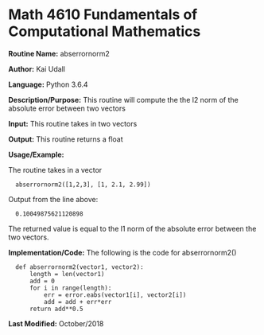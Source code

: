 # Math 4610 Fundamentals of Computational Mathematics

**Routine Name:**           abserrornorm2

**Author:** Kai Udall

**Language:** Python 3.6.4

**Description/Purpose:** This routine will compute the the l2 norm of the absolute error between two vectors

**Input:** This routine takes in two vectors

**Output:** This routine returns a float

**Usage/Example:**

The routine takes in a vector

      abserrornorm2([1,2,3], [1, 2.1, 2.99])

Output from the line above:

      0.10049875621120898

The returned value is equal to the l1 norm of the absolute error between the two vectors.

**Implementation/Code:** The following is the code for abserrornorm2()

      def abserrornorm2(vector1, vector2):
          length = len(vector1)
          add = 0
          for i in range(length):
              err = error.eabs(vector1[i], vector2[i])
              add = add + err*err
          return add**0.5




 
**Last Modified:** October/2018
